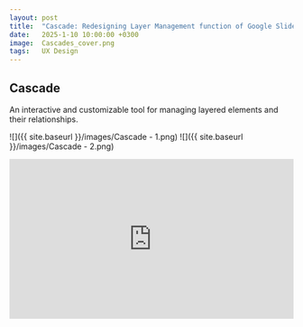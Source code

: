 ```yaml
---
layout: post
title:  "Cascade: Redesigning Layer Management function of Google Slides"
date:   2025-1-10 10:00:00 +0300
image:  Cascades_cover.png
tags:   UX Design
---
```

## Cascade 
An interactive and customizable tool for managing layered elements and their relationships.

![]({{ site.baseurl }}/images/Cascade - 1.png)
![]({{ site.baseurl }}/images/Cascade - 2.png)

<div style="position: relative; padding-bottom: 56.25%; height: 0; overflow: hidden; max-width: 100%; width: 100%;">
  <iframe src="https://www.youtube.com/watch?v=tFYL2KKpKEI" 
          style="position: absolute; top: 0; left: 0; width: 100%; height: 100%;" 
          frameborder="0" 
          scrolling="no" 
          allowfullscreen="true">
  </iframe>
</div>
